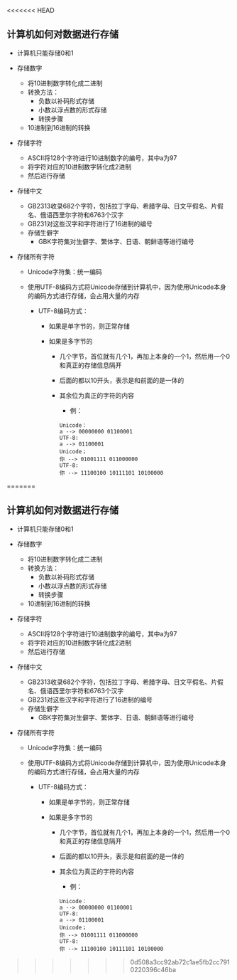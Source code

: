 <<<<<<< HEAD
## 计算机如何对数据进行存储

* 计算机只能存储0和1
* 存储数字
  * 将10进制数字转化成二进制
  * 转换方法：
    * 负数以补码形式存储
    * 小数以浮点数的形式存储
    * 转换步骤
  * 10进制到16进制的转换
* 存储字符
  * ASCII将128个字符进行10进制数字的编号，其中a为97
  * 将字符对应的10进制数字转化成2进制
  * 然后进行存储
* 存储中文
  * GB2313收录682个字符，包括拉丁字母、希腊字母、日文平假名、片假名、俄语西里尔字符和6763个汉字
  * GB231对这些汉字和字符进行了16进制的编号
  * 存储生僻字
    * GBK字符集对生僻字、繁体字、日语、朝鲜语等进行编号
* 存储所有字符

  * Unicode字符集：统一编码
  * 使用UTF-8编码方式将Unicode存储到计算机中，因为使用Unicode本身的编码方式进行存储，会占用大量的内存

    * UTF-8编码方式：

      * 如果是单字节的，则正常存储
      * 如果是多字节的

        * 几个字节，首位就有几个1，再加上本身的一个1，然后用一个0和真正的存储信息隔开
        * 后面的都以10开头，表示是和前面的是一体的

        * 其余位为真正的字符的内容

          * 例：

          ```
          Unicode：
          a --> 00000000 01100001
          UTF-8:
          a --> 01100001
          Unicode；
          你 --> 01001111 011000000
          UTF-8:
          你 --> 11100100 10111101 10100000
          ```



=======
## 计算机如何对数据进行存储

* 计算机只能存储0和1
* 存储数字
  * 将10进制数字转化成二进制
  * 转换方法：
    * 负数以补码形式存储
    * 小数以浮点数的形式存储
    * 转换步骤
  * 10进制到16进制的转换
* 存储字符
  * ASCII将128个字符进行10进制数字的编号，其中a为97
  * 将字符对应的10进制数字转化成2进制
  * 然后进行存储
* 存储中文
  * GB2313收录682个字符，包括拉丁字母、希腊字母、日文平假名、片假名、俄语西里尔字符和6763个汉字
  * GB231对这些汉字和字符进行了16进制的编号
  * 存储生僻字
    * GBK字符集对生僻字、繁体字、日语、朝鲜语等进行编号
* 存储所有字符

  * Unicode字符集：统一编码
  * 使用UTF-8编码方式将Unicode存储到计算机中，因为使用Unicode本身的编码方式进行存储，会占用大量的内存

    * UTF-8编码方式：

      * 如果是单字节的，则正常存储
      * 如果是多字节的

        * 几个字节，首位就有几个1，再加上本身的一个1，然后用一个0和真正的存储信息隔开
        * 后面的都以10开头，表示是和前面的是一体的

        * 其余位为真正的字符的内容

          * 例：

          ```
          Unicode：
          a --> 00000000 01100001
          UTF-8:
          a --> 01100001
          Unicode；
          你 --> 01001111 011000000
          UTF-8:
          你 --> 11100100 10111101 10100000
          ```



>>>>>>> 0d508a3cc92ab72c1ae5fb2cc7910220396c46ba
